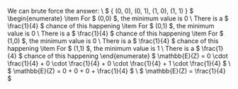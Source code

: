 We can brute force the answer: \\
$ \{ (0, 0), (0, 1), (1, 0), (1, 1) \} $
\begin{enumerate}
	\item For $ (0,0) $, the minimum value is 0 \\
	      There is a $ \frac{1}{4} $ chance of this happening
	\item For $ (0,1) $, the minimum value is 0 \\
	      There is a $ \frac{1}{4} $ chance of this happening
	\item For $ (1,0) $, the minimum value is 0 \\
	      There is a $ \frac{1}{4} $ chance of this happening
	\item For $ (1,1) $, the minimum value is 1 \\
	      There is a $ \frac{1}{4} $ chance of this happening
\end{enumerate}
$ \mathbb{E}(Z) = 0 \cdot \frac{1}{4} + 0 \cdot \frac{1}{4} + 0 \cdot \frac{1}{4} + 1 \cdot \frac{1}{4} $ \\
$ \mathbb{E}(Z) = 0 + 0 + 0 + \frac{1}{4} $ \\
$ \mathbb{E}(Z) = \frac{1}{4} $
